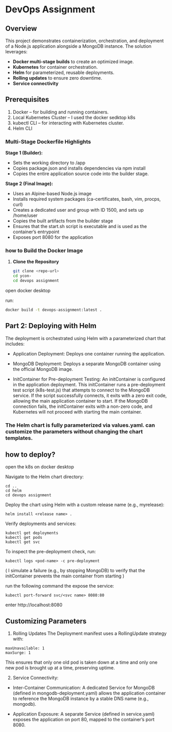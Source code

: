 # DevOps Assignment
## Overview

This project demonstrates containerization, orchestration, and deployment of a Node.js application alongside a MongoDB instance. The solution leverages:
- **Docker multi-stage builds** to create an optimized image.
- **Kubernetes** for container orchestration.
- **Helm** for parameterized, reusable deployments.
- **Rolling updates** to ensure zero downtime.
- **Service connectivity** 

## Prerequisites 
1. Docker – for building and running containers.
2. Local Kubernetes Cluster – I used the docker sedktop k8s
3. kubectl CLI – for interacting with Kubernetes cluster.
4. Helm CLI 

### Multi-Stage Dockerfile Highlights

**Stage 1 (Builder):**  
- Sets the working directory to /app
- Copies package.json and installs dependencies via npm install
- Copies the entire application source code into the builder stage.

**Stage 2 (Final Image):**  
- Uses an Alpine-based Node.js image
- Installs required system packages (ca-certificates, bash, vim, procps, curl)
- Creates a dedicated user and group with ID 1500, and sets up /home/user
- Copies the built artifacts from the builder stage
- Ensures that the start.sh script is executable and is used as the container’s entrypoint
- Exposes port 8080 for the application

### how to Build the Docker Image

1. **Clone the Repository**  

   ```bash
   git clone <repo-url>
   cd ycon-
   cd devops assignment
   ```

open docker desktop 

run: 

```bash
docker build -t devops-assignment:latest .
```

## Part 2: Deploying with Helm

The deployment is orchestrated using Helm with a parameterized chart that includes:

- Application Deployment:
Deploys one container running the application. 

- MongoDB Deployment:
Deploys a separate MongoDB container using the official MongoDB image.

- InitContainer for Pre-deployment Testing:
An initContainer is configured in the application deployment. This initContainer runs a pre-deployment test script (k8s-test.js) that attempts to connect to the MongoDB service. If the script successfully connects, it exits with a zero exit code, allowing the main application container to start. If the MongoDB connection fails, the initContainer exits with a non-zero code, and Kubernetes will not proceed with starting the main container.

### The Helm chart is fully parameterized via values.yaml.  can customize the  parameters without changing the chart templates.

## how to deploy? 
open the k8s on docker desktop

Navigate to the Helm chart directory:
```
cd ..
cd helm
cd devops assignment 
```
Deploy the chart using Helm with a custom release name (e.g., myrelease):
```
helm install <release name> .
```

Verify deployments and services:
```
kubectl get deployments
kubectl get pods
kubectl get svc
```

To inspect the pre-deployment check, run:
```
kubectl logs <pod-name> -c pre-deployment
```
( I simulate a failure (e.g., by stopping MongoDB) to verify that the initContainer prevents the main container from starting )

run the following command the expose the service:
```
kubectl port-forward svc/<svc name> 8080:80
```
enter  http://localhost:8080


## Customizing Parameters
1. Rolling Updates
The Deployment manifest uses a RollingUpdate strategy with:
```
maxUnavailable: 1
maxSurge: 1
```
This ensures that only one old pod is taken down at a time and only one new pod is brought up at a time, preserving uptime.


2. Service Connectivity:

- Inter-Container Communication:
A dedicated Service for MongoDB (defined in mongodb-deployment.yaml) allows the application container to reference the MongoDB instance by a stable DNS name (e.g., mongodb).

- Application Exposure:
A separate Service (defined in service.yaml) exposes the application on port 80, mapped to the container’s port 8080.

